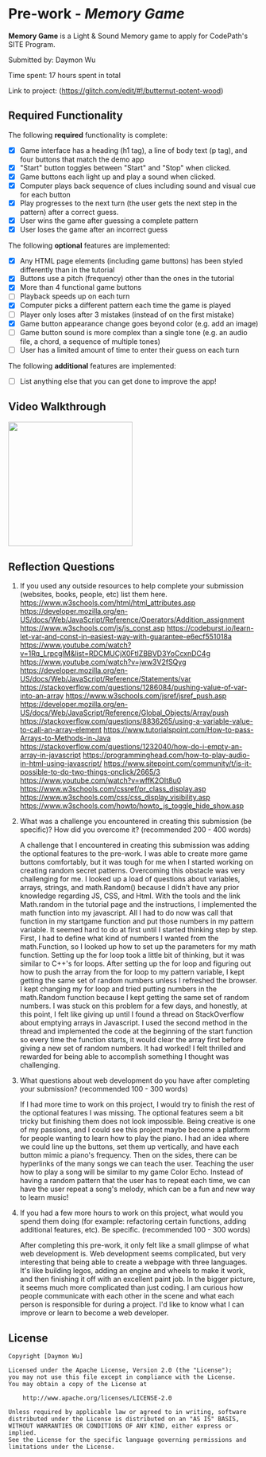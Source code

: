 # Pre-work - _Memory Game_

**Memory Game** is a Light & Sound Memory game to apply for CodePath's SITE Program.

Submitted by: Daymon Wu

Time spent: 17 hours spent in total

Link to project: (https://glitch.com/edit/#!/butternut-potent-wood)

## Required Functionality

The following **required** functionality is complete:

- [X] Game interface has a heading (h1 tag), a line of body text (p tag), and four buttons that match the demo app
- [X] "Start" button toggles between "Start" and "Stop" when clicked.
- [X] Game buttons each light up and play a sound when clicked.
- [X] Computer plays back sequence of clues including sound and visual cue for each button
- [X] Play progresses to the next turn (the user gets the next step in the pattern) after a correct guess.
- [X] User wins the game after guessing a complete pattern
- [X] User loses the game after an incorrect guess

The following **optional** features are implemented:

- [X] Any HTML page elements (including game buttons) has been styled differently than in the tutorial
- [X] Buttons use a pitch (frequency) other than the ones in the tutorial
- [X] More than 4 functional game buttons
- [ ] Playback speeds up on each turn
- [X] Computer picks a different pattern each time the game is played
- [ ] Player only loses after 3 mistakes (instead of on the first mistake)
- [X] Game button appearance change goes beyond color (e.g. add an image)
- [ ] Game button sound is more complex than a single tone (e.g. an audio file, a chord, a sequence of multiple tones)
- [ ] User has a limited amount of time to enter their guess on each turn

The following **additional** features are implemented:

- [ ] List anything else that you can get done to improve the app!

## Video Walkthrough

<img src="http://g.recordit.co/ktuF8Mx7LY.gif" width=250><br>

## Reflection Questions

1. If you used any outside resources to help complete your submission (websites, books, people, etc) list them here.
    https://www.w3schools.com/html/html_attributes.asp
    https://developer.mozilla.org/en-US/docs/Web/JavaScript/Reference/Operators/Addition_assignment
    https://www.w3schools.com/js/js_const.asp
    https://codeburst.io/learn-let-var-and-const-in-easiest-way-with-guarantee-e6ecf551018a
    https://www.youtube.com/watch?v=1Rq_LrpcgIM&list=RDCMUCjX0FtIZBBVD3YoCcxnDC4g
    https://www.youtube.com/watch?v=jww3V2fSQyg
    https://developer.mozilla.org/en-US/docs/Web/JavaScript/Reference/Statements/var
    https://stackoverflow.com/questions/1286084/pushing-value-of-var-into-an-array
    https://www.w3schools.com/jsref/jsref_push.asp
    https://developer.mozilla.org/en-US/docs/Web/JavaScript/Reference/Global_Objects/Array/push
    https://stackoverflow.com/questions/8836265/using-a-variable-value-to-call-an-array-element
    https://www.tutorialspoint.com/How-to-pass-Arrays-to-Methods-in-Java
    https://stackoverflow.com/questions/1232040/how-do-i-empty-an-array-in-javascript
    https://programminghead.com/how-to-play-audio-in-html-using-javascript/
    https://www.sitepoint.com/community/t/is-it-possible-to-do-two-things-onclick/2665/3
    https://www.youtube.com/watch?v=wffK2OIt8u0
    https://www.w3schools.com/cssref/pr_class_display.asp
    https://www.w3schools.com/css/css_display_visibility.asp
    https://www.w3schools.com/howto/howto_js_toggle_hide_show.asp

2. What was a challenge you encountered in creating this submission (be specific)? How did you overcome it? (recommended 200 - 400 words)

   A challenge that I encountered in creating this submission was adding the optional features to the pre-work. I was able to create more game 
   buttons comfortably, but it was tough for me when I started working on creating random secret patterns. Overcoming this obstacle was very 
   challenging for me. I looked up a load of questions about variables, arrays, strings, and math.Random() because I didn't have any prior 
   knowledge regarding JS, CSS, and Html. With the tools and the link Math.random in the tutorial page and the instructions, I implemented 
   the math function into my javascript. All I had to do now was call that function in my startgame function and put those numbers in my 
   pattern variable. It seemed hard to do at first until I started thinking step by step. First, I had to define what kind of numbers I wanted 
   from the math.Function, so I looked up how to set up the parameters for my math function. Setting up the for loop took a little bit of 
   thinking, but it was similar to C++'s for loops. After setting up the for loop and figuring out how to push the array from the for loop to my 
   pattern variable, I kept getting the same set of random numbers unless I refreshed the browser. I kept changing my for loop and tried putting 
   numbers in the math.Random function because I kept getting the same set of random numbers. I was stuck on this problem for a few days, and 
   honestly, at this point, I felt like giving up until I found a thread on StackOverflow about emptying arrays in Javascript. I used the second 
   method in the thread and implemented the code at the beginning of the start function so every time the function starts, it would clear the 
   array first before giving a new set of random numbers. It had worked! I felt thrilled and rewarded for being able to accomplish something I 
   thought was challenging.
   
3. What questions about web development do you have after completing your submission? (recommended 100 - 300 words)

   If I had more time to work on this project, I would try to finish the rest of the optional features I was missing. The optional features seem 
   a bit tricky but finishing them does not look impossible. Being creative is one of my passions, and I could see this project maybe become a 
   platform for people wanting to learn how to play the piano. I had an idea where we could line up the buttons, set them up vertically, and have 
   each button mimic a piano's frequency. Then on the sides, there can be hyperlinks of the many songs we can teach the user. Teaching the user how 
   to play a song will be similar to my game Color Echo. Instead of having a random pattern that the user has to repeat each time, we can have the 
   user repeat a song's melody, which can be a fun and new way to learn music!

4. If you had a few more hours to work on this project, what would you spend them doing (for example: refactoring certain functions, adding additional features, etc). Be specific. (recommended 100 - 300 words)

   After completing this pre-work, it only felt like a small glimpse of what web development is. Web development seems complicated, but very 
   interesting that being able to create a webpage with three languages. It's like building legos, adding an engine and wheels to make it work, and 
   then finishing it off with an excellent paint job. In the bigger picture, it seems much more complicated than just coding. I am curious how people 
   communicate with each other in the scene and what each person is responsible for during a project. I'd like to know what I can improve or learn to 
   become a web developer.

## License

    Copyright [Daymon Wu]

    Licensed under the Apache License, Version 2.0 (the "License");
    you may not use this file except in compliance with the License.
    You may obtain a copy of the License at

        http://www.apache.org/licenses/LICENSE-2.0

    Unless required by applicable law or agreed to in writing, software
    distributed under the License is distributed on an "AS IS" BASIS,
    WITHOUT WARRANTIES OR CONDITIONS OF ANY KIND, either express or implied.
    See the License for the specific language governing permissions and
    limitations under the License.
